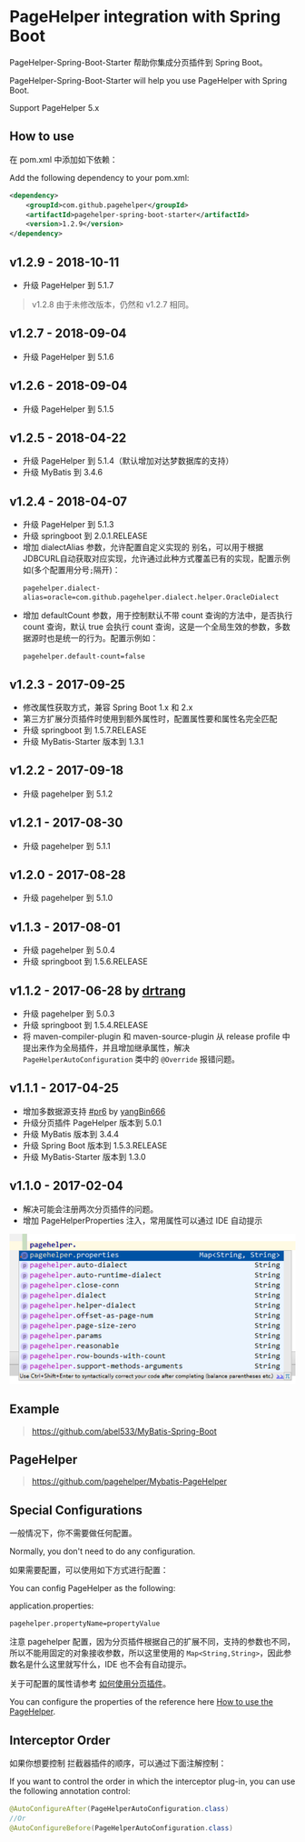 # PageHelper integration with Spring Boot

PageHelper-Spring-Boot-Starter 帮助你集成分页插件到 Spring Boot。

PageHelper-Spring-Boot-Starter will help you use PageHelper with Spring Boot.

Support PageHelper 5.x

## How to use
在 pom.xml 中添加如下依赖：

Add the following dependency to your pom.xml: 
```xml
<dependency>
    <groupId>com.github.pagehelper</groupId>
    <artifactId>pagehelper-spring-boot-starter</artifactId>
    <version>1.2.9</version>
</dependency>
```

## v1.2.9 - 2018-10-11

- 升级 PageHelper 到 5.1.7

>v1.2.8 由于未修改版本，仍然和 v1.2.7 相同。

## v1.2.7 - 2018-09-04

- 升级 PageHelper 到 5.1.6


## v1.2.6 - 2018-09-04

- 升级 PageHelper 到 5.1.5


## v1.2.5 - 2018-04-22

- 升级 PageHelper 到 5.1.4（默认增加对达梦数据库的支持）
- 升级 MyBatis 到 3.4.6

## v1.2.4 - 2018-04-07

- 升级 PageHelper 到 5.1.3
- 升级 springboot 到 2.0.1.RELEASE
- 增加 dialectAlias 参数，允许配置自定义实现的 别名，可以用于根据JDBCURL自动获取对应实现，允许通过此种方式覆盖已有的实现，配置示例如(多个配置用分号`;`隔开)：
  ```properties
  pagehelper.dialect-alias=oracle=com.github.pagehelper.dialect.helper.OracleDialect
  ```
- 增加 defaultCount 参数，用于控制默认不带 count 查询的方法中，是否执行 count 查询，默认 true 会执行 count 查询，这是一个全局生效的参数，多数据源时也是统一的行为。配置示例如：
  ```properties
  pagehelper.default-count=false
  ```


## v1.2.3 - 2017-09-25

- 修改属性获取方式，兼容 Spring Boot 1.x 和 2.x
- 第三方扩展分页插件时使用到额外属性时，配置属性要和属性名完全匹配
- 升级 springboot 到 1.5.7.RELEASE
- 升级 MyBatis-Starter 版本到 1.3.1

## v1.2.2 - 2017-09-18

- 升级 pagehelper 到 5.1.2

## v1.2.1 - 2017-08-30

- 升级 pagehelper 到 5.1.1

## v1.2.0 - 2017-08-28

- 升级 pagehelper 到 5.1.0

## v1.1.3 - 2017-08-01

- 升级 pagehelper 到 5.0.4
- 升级 springboot 到 1.5.6.RELEASE

## v1.1.2 - 2017-06-28 by [drtrang](https://github.com/drtrang)

- 升级 pagehelper 到 5.0.3
- 升级 springboot 到 1.5.4.RELEASE
- 将 maven-compiler-plugin 和 maven-source-plugin 从 release profile 中提出来作为全局插件，并且增加继承属性，解决 `PageHelperAutoConfiguration` 类中的 `@Override` 报错问题。

## v1.1.1 - 2017-04-25
- 增加多数据源支持 [#pr6](https://github.com/pagehelper/pagehelper-spring-boot/pull/6) by [yangBin666](https://github.com/yangBin666)
- 升级分页插件 PageHelper 版本到 5.0.1
- 升级 MyBatis 版本到 3.4.4
- 升级 Spring Boot 版本到 1.5.3.RELEASE
- 升级 MyBatis-Starter 版本到 1.3.0

## v1.1.0 - 2017-02-04
- 解决可能会注册两次分页插件的问题。
- 增加 PageHelperProperties 注入，常用属性可以通过 IDE 自动提示

![IDE 自动提示](properties.png)

## Example
>https://github.com/abel533/MyBatis-Spring-Boot

## PageHelper
>https://github.com/pagehelper/Mybatis-PageHelper

## Special Configurations
一般情况下，你不需要做任何配置。

Normally, you don't need to do any configuration.

如果需要配置，可以使用如下方式进行配置：

You can config PageHelper as the following:

application.properties:
```properties
pagehelper.propertyName=propertyValue
```
注意 pagehelper 配置，因为分页插件根据自己的扩展不同，支持的参数也不同，所以不能用固定的对象接收参数，所以这里使用的 `Map<String,String>`，因此参数名是什么这里就写什么，IDE 也不会有自动提示。

关于可配置的属性请参考 [如何使用分页插件](https://github.com/pagehelper/Mybatis-PageHelper/blob/master/wikis/zh/HowToUse.md)。

You can configure the properties of the reference here [How to use the PageHelper](https://github.com/pagehelper/Mybatis-PageHelper/blob/master/wikis/en/HowToUse.md).

## Interceptor Order

如果你想要控制 拦截器插件的顺序，可以通过下面注解控制：

If you want to control the order in which the interceptor plug-in, you can use the following annotation control:
```java
@AutoConfigureAfter(PageHelperAutoConfiguration.class)
//Or
@AutoConfigureBefore(PageHelperAutoConfiguration.class)
```
